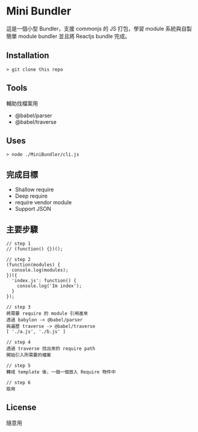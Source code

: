 # Mini Bundler

這是一個小型 Bundler，支援 commonjs 的 JS 打包，學習 module 系統與自製簡單 module bundler 並且將 Reactjs bundle 完成。

## Installation

```
> git clone this repo
```

## Tools

輔助找檔案用

- @babel/parser
- @babel/traverse

## Uses

```
> node ./MiniBundler/cli.js
```

## 完成目標

- Shallow require
- Deep require
- require vendor module
- Support JSON

## 主要步驟

```
// step 1
// (function() {})();

// step 2
(function(modules) {
  console.log(modules);
})({
  'index.js': function() {
    console.log('Im index');
  }
});

// step 3
將需要 require 的 module 引用進來
透過 babylon -> @babel/parser
與遍歷 traverse -> @babel/traverse
[ './a.js', './b.js' ]

// step 4
透過 traverse 找出來的 require path
開始引入所需要的檔案

// step 5
轉成 template 後，一個一個放入 Require 物件中

// step 6
取用
```

## License

隨意用
